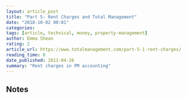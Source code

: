 ```yaml
---
layout: article_post
title: "Part 5: Rent Charges and Total Management"
date: "2018-10-02 00:01"
categories:
tags: [article, technical, money, property-management]
author: Emma Shean
rating: 2
article_url: https://www.totalmanagement.com/part-5-1-rent-charges/
reading_time: 8
date_published: 2011-04-26
summary: "Rent charges in PM accounting"
---
```


## Notes
